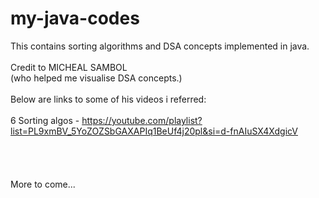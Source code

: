 # my-java-codes
This contains sorting algorithms and DSA concepts implemented in java.<br /><br />
Credit to MICHEAL SAMBOL<br />
(who helped me visualise DSA concepts.)<br /><br />
Below are links to some of his videos i referred:
<br /><br />
6 Sorting algos - https://youtube.com/playlist?list=PL9xmBV_5YoZOZSbGAXAPIq1BeUf4j20pl&si=d-fnAIuSX4XdgicV
<br /><br /><br /><br /><br />
More to come...
